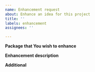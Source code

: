 ```yaml
---
name: Enhancement request
about: Enhance an idea for this project
title: ''
labels: enhancement
assignees: ''

---
```


**Package that You wish to enhance**


**Enhancement description**


**Additional**
